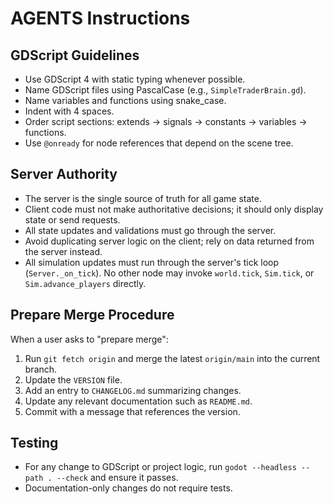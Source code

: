 # AGENTS Instructions

## GDScript Guidelines
- Use GDScript 4 with static typing whenever possible.
- Name GDScript files using PascalCase (e.g., `SimpleTraderBrain.gd`).
- Name variables and functions using snake_case.
- Indent with 4 spaces.
- Order script sections: extends -> signals -> constants -> variables -> functions.
- Use `@onready` for node references that depend on the scene tree.

## Server Authority
- The server is the single source of truth for all game state.
- Client code must not make authoritative decisions; it should only display state or send requests.
- All state updates and validations must go through the server.
- Avoid duplicating server logic on the client; rely on data returned from the server instead.
- All simulation updates must run through the server's tick loop (`Server._on_tick`). No other node may invoke `world.tick`, `Sim.tick`, or `Sim.advance_players` directly.

## Prepare Merge Procedure
When a user asks to "prepare merge":
1. Run `git fetch origin` and merge the latest `origin/main` into the current branch.
2. Update the `VERSION` file.
3. Add an entry to `CHANGELOG.md` summarizing changes.
4. Update any relevant documentation such as `README.md`.
5. Commit with a message that references the version.

## Testing
- For any change to GDScript or project logic, run `godot --headless --path . --check` and ensure it passes.
- Documentation-only changes do not require tests.
